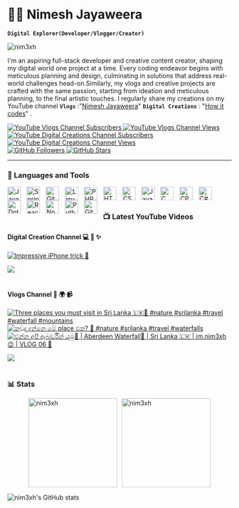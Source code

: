 # 👨‍💻 Nimesh Jayaweera

**`Digital Explorer(Developer/Vlogger/Creator)`** <p align="left">
<img src="https://komarev.com/ghpvc/?username=nim3xh&label=Profile%20views&color=0e75b6&style=flat" alt="nim3xh" /> </p>

I'm an aspiring full-stack developer and creative content creator, shaping my digital world one project at a time. Every coding endeavor begins with meticulous planning and design, culminating in solutions that address real-world challenges head-on.Similarly, my vlogs and creative projects are crafted with the same passion, starting from ideation and meticulous planning, to the final artistic touches. I regularly share my creations on my YouTube channel **`Vlogs`** :"[Nimesh Jayaweera][youtube]" **`Digital Creations`** : "[How it codes][youtubeTech]" .

  <p align="left">
    <!-- Vlogs Channel Badges -->
    <a href="https://www.youtube.com/@im.nim3xh?sub_confirmation=1" target="_blank">
        <img alt="YouTube Vlogs Channel Subscribers" title="Subscribe to my Vlogs Channel" src="https://custom-icon-badges.demolab.com/youtube/channel/subscribers/UCouOL8BqI9AOMD-qzckP64w?color=%23E05D44&label=VLOGS%20CHANNEL%20SUBS&logo=video&logoColor=white&style=for-the-badge&labelColor=CE4630"/>
    </a>
    <a href="https://www.youtube.com/@im.nim3xh" target="_blank">
        <img alt="YouTube Vlogs Channel Views" title="View my Vlogs Channel" src="https://custom-icon-badges.demolab.com/youtube/channel/views/UCouOL8BqI9AOMD-qzckP64w?color=%23E1AD0E&logo=eye&label=VLOGS%20CHANNEL%20VIEWS&logoColor=white&style=for-the-badge&labelColor=C79600"/>
    </a>
    <br/>
    <!-- Digital Creations Channel Badges -->
    <a href="https://www.youtube.com/@howitcodes?sub_confirmation=1" target="_blank">
        <img alt="YouTube Digital Creations Channel Subscribers" title="Subscribe to my Digital Creations Channel" src="https://custom-icon-badges.demolab.com/youtube/channel/subscribers/UCFzOomVm2_kFnMEk_Hr19ZA?color=%23E05D44&label=DIGITAL%20CREATIONS%20CHANNEL%20SUBS&logo=video&logoColor=white&style=for-the-badge&labelColor=CE4630"/>
    </a>
    <a href="https://www.youtube.com/@howitcodes" target="_blank">
        <img alt="YouTube Digital Creations Channel Views" title="View my Digital Creations Channel" src="https://custom-icon-badges.demolab.com/youtube/channel/views/UCFzOomVm2_kFnMEk_Hr19ZA?color=%23E1AD0E&logo=eye&label=DIGITAL%20CREATIONS%20CHANNEL%20VIEWS&logoColor=white&style=for-the-badge&labelColor=C79600"/>
    </a>
    <br/>
    <!-- GitHub Badges -->
    <a href="https://github.com/nim3xh?tab=followers" target="_blank">
        <img alt="GitHub Followers" title="Follow me on GitHub" src="https://custom-icon-badges.demolab.com/github/followers/nim3xh?color=236ad3&labelColor=1155ba&style=for-the-badge&logo=person-add&label=Follow&logoColor=white"/>
    </a>
    <a href="https://github.com/nim3xh?tab=repositories&sort=stargazers" target="_blank">
        <img alt="GitHub Stars" title="Total stars on GitHub" src="https://custom-icon-badges.demolab.com/github/stars/nim3xh?color=55960c&style=for-the-badge&labelColor=488207&logo=star"/>
    </a>
</p>

<!--   <p>
    <a href="https://www.linkedin.com/in/nim3xh/"><img width="32px" alt="LinkedIn" title="LinkedIn" src="https://i.imgur.com/yRpa1dQ.png"/></a>
     &#8287;&#8287;&#8287;&#8287;&#8287;
     <a href="https://www.instagram.com/nim3xh/"><img width="32px" alt="LinkedIn" title="LinkedIn" src="https://i.imgur.com/yRpa1dQ.png"/></a>
     &#8287;&#8287;&#8287;&#8287;&#8287;
    </p> -->
  
---
### 🧰 Languages and Tools
  <img align="left" alt="Java" width="30px" style="padding-right:10px;" src="https://cdn.jsdelivr.net/gh/devicons/devicon/icons/java/java-original.svg"/>
  <img align="left" alt="Spring" width="30px" style="padding-right:10px;" src="https://cdn.jsdelivr.net/gh/devicons/devicon/icons/spring/spring-original.svg" />
  <!--  <img align="left" alt="TypeScript" width="30px" style="padding-right:10px;" src="https://cdn.jsdelivr.net/gh/devicons/devicon/icons/typescript/typescript-plain.svg" /> -->
  <!-- <img align="left" alt="Angular" width="30px" style="padding-right:10px;" src="https://cdn.jsdelivr.net/gh/devicons/devicon/icons/angularjs/angularjs-plain.svg" /> -->
  <img align="left" alt="Git" width="30px" style="padding-right:10px;" src="https://cdn.jsdelivr.net/gh/devicons/devicon/icons/git/git-original.svg" />
  <img align="left" alt="Linux" width="30px" style="padding-right:10px;" src="https://cdn.jsdelivr.net/gh/devicons/devicon/icons/linux/linux-original.svg" />
  <img align="left" alt="PHP" width="30px" style="padding-right:10px;" src="https://upload.wikimedia.org/wikipedia/commons/thumb/2/27/PHP-logo.svg/711px-PHP-logo.svg.png" />
  <img align="left" alt="HTML" width="30px" style="padding-right:10px;" src="https://cdn.jsdelivr.net/gh/devicons/devicon/icons/html5/html5-plain.svg" />
  <img align="left" alt="CSS" width="30px" style="padding-right:10px;" src="https://cdn.jsdelivr.net/gh/devicons/devicon/icons/css3/css3-plain.svg" />
  <img align="left" alt="JavaScript" width="30px" style="padding-right:10px;" src="https://cdn.jsdelivr.net/gh/devicons/devicon/icons/javascript/javascript-plain.svg" />
  <img align="left" alt="C" width="30px" style="padding-right:10px;" src="https://upload.wikimedia.org/wikipedia/commons/thumb/1/18/C_Programming_Language.svg/1853px-C_Programming_Language.svg.png" />
  <img align="left" alt="CPP" width="30px" style="padding-right:10px;" src="https://upload.wikimedia.org/wikipedia/commons/thumb/1/18/ISO_C%2B%2B_Logo.svg/1200px-ISO_C%2B%2B_Logo.svg.png" />
  <img align="left" alt="C#" width="30px" style="padding-right:10px;" src="https://upload.wikimedia.org/wikipedia/commons/thumb/b/bd/Logo_C_sharp.svg/1820px-Logo_C_sharp.svg.png" />
  <img align="left" alt="DotNet" width="30px" style="padding-right:10px;" src="https://upload.wikimedia.org/wikipedia/commons/thumb/7/7d/Microsoft_.NET_logo.svg/640px-Microsoft_.NET_logo.svg.png" />
  <img align="left" alt="React" width="30px" style="padding-right:10px;" src="https://cdn.jsdelivr.net/gh/devicons/devicon/icons/react/react-original.svg" />
  <img align="left" alt="NodeJS" width="30px" style="padding-right:10px;" src="https://cdn.jsdelivr.net/gh/devicons/devicon/icons/nodejs/nodejs-original.svg" />
  <img align="left" alt="Python" width="30px" style="padding-right:10px;" src="https://cdn.jsdelivr.net/gh/devicons/devicon/icons/python/python-plain.svg" />
  <img align="left" alt="GitHub" width="30px" style="padding-right:10px;" src="https://cdn.jsdelivr.net/gh/devicons/devicon/icons/github/github-original.svg" />
  <br />
  
#

### 📺 Latest YouTube Videos

#### Digital Creation Channel 💻 🎨 ✨

  <!-- BEGIN YOUTUBE-CARDS-DC -->

[![Impressive iPhone trick 🫨](https://ytcards.demolab.com/?id=TX84QFMeOCE&title=Impressive+iPhone+trick+%F0%9F%AB%A8&lang=en&timestamp=1715867400&background_color=%230d1117&title_color=%23ffffff&stats_color=%23dedede&max_title_lines=1&width=250&border_radius=5&duration=25 "Impressive iPhone trick 🫨")](https://www.youtube.com/watch?v=TX84QFMeOCE)

<!-- END YOUTUBE-CARDS-DC -->

[<img src="https://custom-icon-badges.demolab.com/badge/-Subscribe%20For%20More-red?style=for-the-badge&logo=video&logoColor=white"/>](https://www.youtube.com/@howitcodes?sub_confirmation=1)

#

#### Vlogs Channel 🎥 🌍 📹

  <!-- BEGIN YOUTUBE-CARDS -->

[![Three places you must visit in Sri Lanka 🇱🇰🍃 #nature #srilanka #travel #waterfall #mountains](https://ytcards.demolab.com/?id=5rKiw2LCASY&title=Three+places+you+must+visit+in+Sri+Lanka+%F0%9F%87%B1%F0%9F%87%B0%F0%9F%8D%83+%23nature+%23srilanka+%23travel+%23waterfall+%23mountains&lang=en&timestamp=1719409800&background_color=%230d1117&title_color=%23ffffff&stats_color=%23dedede&max_title_lines=1&width=250&border_radius=5&duration=17 "Three places you must visit in Sri Lanka 🇱🇰🍃 #nature #srilanka #travel #waterfall #mountains")](https://www.youtube.com/watch?v=5rKiw2LCASY)
[![කවුද දන්නෙ මේ place එක? 🍃 #nature #srilanka #travel #waterfalls](https://ytcards.demolab.com/?id=i-gT42AB1w4&title=%E0%B6%9A%E0%B7%80%E0%B7%94%E0%B6%AF+%E0%B6%AF%E0%B6%B1%E0%B7%8A%E0%B6%B1%E0%B7%99+%E0%B6%B8%E0%B7%9A+place+%E0%B6%91%E0%B6%9A%3F+%F0%9F%8D%83+%23nature+%23srilanka+%23travel+%23waterfalls&lang=en&timestamp=1719323400&background_color=%230d1117&title_color=%23ffffff&stats_color=%23dedede&max_title_lines=1&width=250&border_radius=5&duration=30 "කවුද දන්නෙ මේ place එක? 🍃 #nature #srilanka #travel #waterfalls")](https://www.youtube.com/watch?v=i-gT42AB1w4)
[![එන්න අපි ඇබර්ඩීන් යමු🫣 | Aberdeen Waterfall🌱 | Sri Lanka 🇱🇰 | im.nim3xh😉 | VLOG 06 🍻](https://ytcards.demolab.com/?id=qF6INOZ4DSw&title=%E0%B6%91%E0%B6%B1%E0%B7%8A%E0%B6%B1+%E0%B6%85%E0%B6%B4%E0%B7%92+%E0%B6%87%E0%B6%B6%E0%B6%BB%E0%B7%8A%E0%B6%A9%E0%B7%93%E0%B6%B1%E0%B7%8A+%E0%B6%BA%E0%B6%B8%E0%B7%94%F0%9F%AB%A3+%7C+Aberdeen+Waterfall%F0%9F%8C%B1+%7C+Sri+Lanka+%F0%9F%87%B1%F0%9F%87%B0+%7C+im.nim3xh%F0%9F%98%89+%7C+VLOG+06+%F0%9F%8D%BB&lang=en&timestamp=1718803825&background_color=%230d1117&title_color=%23ffffff&stats_color=%23dedede&max_title_lines=1&width=250&border_radius=5&duration=832 "එන්න අපි ඇබර්ඩීන් යමු🫣 | Aberdeen Waterfall🌱 | Sri Lanka 🇱🇰 | im.nim3xh😉 | VLOG 06 🍻")](https://www.youtube.com/watch?v=qF6INOZ4DSw)

<!-- END YOUTUBE-CARDS -->

[<img src="https://custom-icon-badges.demolab.com/badge/-Subscribe%20For%20More-red?style=for-the-badge&logo=video&logoColor=white"/>](https://www.youtube.com/@im.nim3xh?sub_confirmation=1)

#

### 📊 Stats

<!-- Flex container to align the items side by side -->
<div style="display: flex; justify-content: center;">

  <!-- GitHub Streak Stats -->
  <img src="https://github-readme-streak-stats.herokuapp.com/?user=nim3xh&theme=algolia" alt="nim3xh" style="height: 200px; margin-right: 10px;" />

  <!-- Top Languages Stats -->
  <img src="https://github-readme-stats.vercel.app/api/top-langs/?username=nim3xh&title_color=18d26e&text_color=ffffff&theme=algolia&langs_count=8&layout=compact" alt="nim3xh" style="height: 200px;" />

</div>

<!-- GitHub Stats -->

![nim3xh's GitHub stats](https://github-readme-stats.vercel.app/api?username=nim3xh&show_icons=true&theme=algolia#gh-dark-mode-only)

[youtube]: https://youtube.com/@im.nim3xh
[youtubeTech]: https://youtube.com/@howitcodes

